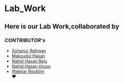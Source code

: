 # Lab_Work <br />
## **Here is our Lab Work,collaborated by** <br />
### **_CONTRIBUTOR's_**<br />
- [Sohanur Rahman](https://github.com/SohanCSERU)<br />
- [Maksudul Hasan](https://github.com/maksudul24)<br />
- [Nahid Hasan Raju](https://github.com/rajunahidhasan0)<br />
- [Nahid Hasan shuvo](https://github.com/NahidHasan35)<br />
- [Iftekhar Rocktim](https://github.com/iftekher148)<br />
:heart:
